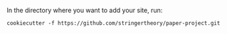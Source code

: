 In the directory where you want to add your site, run:

```
cookiecutter -f https://github.com/stringertheory/paper-project.git
```
